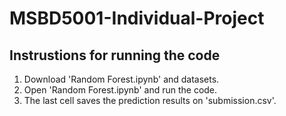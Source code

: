 # MSBD5001-Individual-Project
## Instrustions for running the code
1. Download 'Random Forest.ipynb' and datasets.
2. Open 'Random Forest.ipynb' and run the code.
3. The last cell saves the prediction results on 'submission.csv'.
